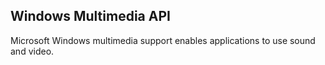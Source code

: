 ## Windows Multimedia API

Microsoft Windows multimedia support enables applications to use sound and video.
